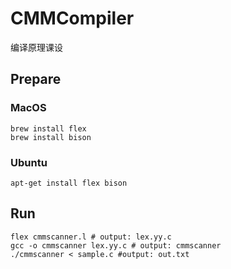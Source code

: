 ﻿# CMMCompiler
编译原理课设

## Prepare

### MacOS

```
brew install flex
brew install bison
```
### Ubuntu

```
apt-get install flex bison
```

## Run

```
flex cmmscanner.l # output: lex.yy.c
gcc -o cmmscanner lex.yy.c # output: cmmscanner
./cmmscanner < sample.c #output: out.txt
```

